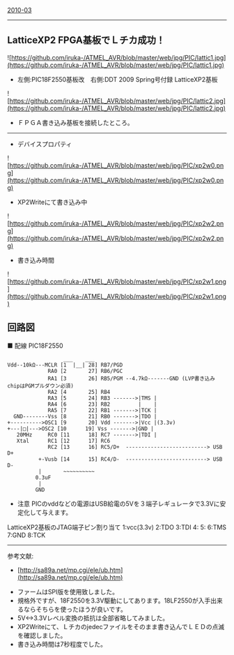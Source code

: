 ﻿[2010-03](2010-03.md) 

- - - -
## LatticeXP2 FPGA基板でＬチカ成功！



![https://github.com/iruka-/ATMEL_AVR/blob/master/web/jpg/PIC/lattic1.jpg](https://github.com/iruka-/ATMEL_AVR/blob/master/web/jpg/PIC/lattic1.jpg) 

- 左側:PIC18F2550基板改　右側:DDT 2009 Spring号付録 LatticeXP2基板

<!-- dummy comment line for breaking list -->



![https://github.com/iruka-/ATMEL_AVR/blob/master/web/jpg/PIC/lattic2.jpg](https://github.com/iruka-/ATMEL_AVR/blob/master/web/jpg/PIC/lattic2.jpg) 

- ＦＰＧＡ書き込み基板を接続したところ。

<!-- dummy comment line for breaking list -->

- - - -

- デバイスプロパティ

<!-- dummy comment line for breaking list -->

![https://github.com/iruka-/ATMEL_AVR/blob/master/web/jpg/PIC/xp2w0.png](https://github.com/iruka-/ATMEL_AVR/blob/master/web/jpg/PIC/xp2w0.png) 

- XP2Writeにて書き込み中

<!-- dummy comment line for breaking list -->

![https://github.com/iruka-/ATMEL_AVR/blob/master/web/jpg/PIC/xp2w2.png](https://github.com/iruka-/ATMEL_AVR/blob/master/web/jpg/PIC/xp2w2.png) 

- 書き込み時間

<!-- dummy comment line for breaking list -->

![https://github.com/iruka-/ATMEL_AVR/blob/master/web/jpg/PIC/xp2w1.png](https://github.com/iruka-/ATMEL_AVR/blob/master/web/jpg/PIC/xp2w1.png) 


## 回路図


■ 配線            PIC18F2550

	                  ___    ___
	Vdd--10kΩ---MCLR [1  |__| 28] RB7/PGD 
	             RA0 [2       27] RB6/PGC 
	             RA1 [3       26] RB5/PGM --4.7kΩ-------GND (LVP書き込みchipはPGMプルダウン必須)
	             RA2 [4       25] RB4
	             RA3 [5       24] RB3 ------->|TMS |
	             RA4 [6       23] RB2         |    |
	             RA5 [7       22] RB1 ------->|TCK |
	  GND--------Vss [8       21] RB0 ------->|TDO |
	+---------->OSC1 [9       20] Vdd ------->|Vcc |(3.3v)
	+---|□|--->OSC2 [10      19] Vss ------->|GND |
	   20MHz     RC0 [11      18] RC7 ------->|TDI |
	   Xtal      RC1 [12      17] RC6
	             RC2 [13      16] RC5/D+  --------------------------> USB D+
	          +-Vusb [14      15] RC4/D-  --------------------------> USB D-
	          |       ~~~~~~~~~~
	         0.3uF
	          |
	         GND
- 注意 PICのvddなどの電源はUSB給電の5Vを３端子レギュレータで3.3Vに安定化して与えます。

<!-- dummy comment line for breaking list -->

LatticeXP2基板のJTAG端子ピン割り当て
	1:vcc(3.3v)
	2:TDO
	3:TDI
	4:
	5:
	6:TMS
	7:GND
	8:TCK

- - - -
参考文献:
- [http://sa89a.net/mp.cgi/ele/ub.htm](http://sa89a.net/mp.cgi/ele/ub.htm) 

<!-- dummy comment line for breaking list -->

- ファームはSPI版を使用致しました。
- 規格外ですが、18F2550を3.3V駆動にしてあります。18LF2550が入手出来るならそちらを使ったほうが良いです。
- 5V<->3.3Vレベル変換の抵抗は全部省略してみました。
- XP2Writeにて、Ｌチカのjedecファイルをそのまま書き込んでＬＥＤの点滅を確認しました。
- 書き込み時間は7秒程度でした。

